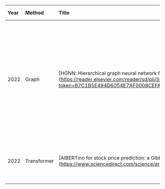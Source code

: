 Year|Method|Title|Target|Feature|Data Set|Time Span|Evaluation|
|:--|:---- |:----|:-----|:------|:-------|:--------|:---------|
2022 |Graph |[HGNN: Hierarchical graph neural network for predicting the classification of price-limit-hitting stocks](https://reader.elsevier.com/reader/sd/pii/S0020025522005928?token=B7C1B5E494D6054E7AF0008CEFAC73D1FD170037BE2671D75CE6DA43A40A0559CC4CEC6E9E83F9B7CB7643C7B4C9F38E|originRegion=us-east-1|originCreation=20220620045315) |Price-limit-hitting Stocks Classification |opening price, low price, high price, closing price limit-related indicators, including Moving Average, K Length, Rate of Change, Turnover Ratio, Amplitude, Bias Ratio |SSE, SZSE |2018-2019 |ACC, F1, ARR
2022 |Transformer |[AlBERTino for stock price prediction: a Gibbs sampling approach](https://www.sciencedirect.com/science/article/pii/S002002552200264X?ref=pdf\_download|fr=RR-2|rr=7425db11dd945ab8) |Stock Price |stock hourly and daily price, sentiment score, news |FinancialPhrasebank, EssilorLuxottica, Intesa SanPaolo, UnipolSai |2012 - 2018 (tweets), 2018 - 2022 (stock) |sentiment score: Accuracy, Precision, Recall and F1 stock: error,\% Variation
